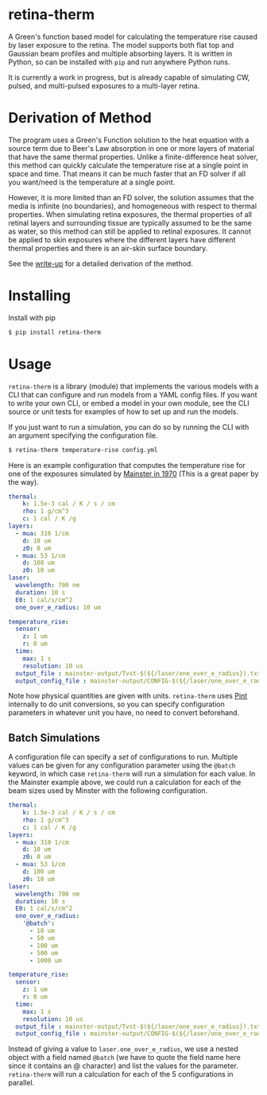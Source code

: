 # retina-therm

A Green's function based model for calculating the temperature rise caused by laser exposure to the retina.
The model supports both flat top and Gaussian beam profiles and multiple absorbing
layers. It is written in Python, so can be installed with `pip` and run anywhere Python
runs.

It is currently a work in progress, but is already capable of simulating CW, pulsed, and
multi-pulsed exposures to a multi-layer retina.

# Derivation of Method

The program uses a Green's Function solution to the heat equation with a source term due
to Beer's Law absorption in one or more layers of material that have the same thermal
properties. Unlike a finite-difference heat solver, this method can quickly calculate
the temperature rise at a single point in space and time. That means it can be much
faster that an FD solver if all you want/need is the temperature at a single point.

However, it is more limited than an FD solver, the solution assumes that the media is
infinite (no boundaries), and homogeneous with respect to thermal properties. When
simulating retina exposures, the thermal properties of all retinal layers and
surrounding tissue are typically assumed to be the same as water, so this method
can still be applied to retinal exposures. It cannot be applied to skin exposures
where the different layers have different thermal properties and there is an air-skin
surface boundary.

See the [write-up](./doc//writeups/derivation/2023-GreensFunctionSolutionForRetinaLaserExposure.pdf) for a detailed derivation of the method.

# Installing

Install with pip

```bash
$ pip install retina-therm
```

# Usage

`retina-therm` is a library (module) that implements the various models with a CLI that
can configure and run models from a YAML config files. If you want to write your own
CLI, or embed a model in your own module, see the CLI source or unit tests for examples
of how to set up and run the models.

If you just want to run a simulation, you can do so by running the CLI with an argument
specifying the configuration file.

```bash
$ retina-therm temperature-rise config.yml
```

Here is an example configuration that computes the temperature rise for one of the exposures simulated by
[Mainster in 1970](https://pubmed.ncbi.nlm.nih.gov/5416049/) (This is a great paper by
the way).

<!---
tag: mainster
file: doc/examples/CONFIG-mainster.yml
-->
```yaml
thermal:
    k: 1.5e-3 cal / K / s / cm
    rho: 1 g/cm^3
    c: 1 cal / K /g
layers:
  - mua: 310 1/cm
    d: 10 um
    z0: 0 um
  - mua: 53 1/cm
    d: 100 um
    z0: 10 um
laser:
  wavelength: 700 nm
  duration: 10 s
  E0: 1 cal/s/cm^2
  one_over_e_radius: 10 um

temperature_rise:
  sensor:
    z: 1 um
    r: 0 um
  time:
    max: 1 s
    resolution: 10 us
  output_file : mainster-output/Tvst-$(${/laser/one_over_e_radius}).txt
  output_config_file : mainster-output/CONFIG-$(${/laser/one_over_e_radius}).txt
```



Note how physical quantities are given with units. `retina-therm` uses
[Pint](https://pint.readthedocs.io/en/stable/) internally
to do unit conversions, so you can specify configuration parameters in whatever unit you
have, no need to convert beforehand.

## Batch Simulations

A configuration file can specify a _set_ of configurations to run. Multiple values can be given for any configuration parameter
using the `@batch` keyword, in which case `retina-therm` will run a simulation for each value. In the Mainster example above, we
could run a calculation for each of the beam sizes used by Minster with the following configuration.
<!---
tag: mainster
file: doc/examples/CONFIG-mainster-batch.yml
-->
```yaml
thermal:
    k: 1.5e-3 cal / K / s / cm
    rho: 1 g/cm^3
    c: 1 cal / K /g
layers:
  - mua: 310 1/cm
    d: 10 um
    z0: 0 um
  - mua: 53 1/cm
    d: 100 um
    z0: 10 um
laser:
  wavelength: 700 nm
  duration: 10 s
  E0: 1 cal/s/cm^2
  one_over_e_radius:
    '@batch':
      - 10 um
      - 50 um
      - 100 um
      - 500 um
      - 1000 um

temperature_rise:
  sensor:
    z: 1 um
    r: 0 um
  time:
    max: 1 s
    resolution: 10 us
  output_file : mainster-output/Tvst-$(${/laser/one_over_e_radius}).txt
  output_config_file : mainster-output/CONFIG-$(${/laser/one_over_e_radius}).txt
```
Instead of giving a value to `laser.one_over_e_radius`, we use a nested object with a field named `@batch` (we have to quote the field name here since it contains an @ character)
and list the values for the parameter. `retina-therm` will run a calculation for each of the 5 configurations in parallel.
